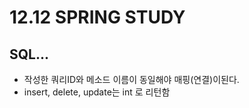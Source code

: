 # 12.12 SPRING STUDY
## SQL...
- 작성한 쿼리ID와 메소드 이름이 동일해야 매핑(연결)이된다.
- insert, delete, update는 int 로 리턴함